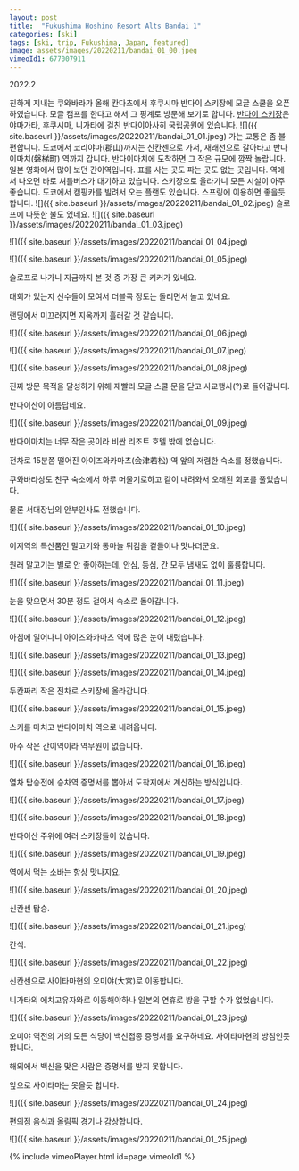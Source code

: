 ```yaml
---
layout: post
title:  "Fukushima Hoshino Resort Alts Bandai 1"
categories: [ski]
tags: [ski, trip, Fukushima, Japan, featured]
image: assets/images/20220211/bandai_01_00.jpeg
vimeoId1: 677007911
---
```


2022.2

친하게 지내는 쿠와바라가 올해 칸다츠에서 후쿠시마 반다이 스키장에 모글 스쿨을 오픈하였습니다.
모글 캠프를 한다고 해서 그 핑계로 방문해 보기로 합니다. 
[반다이 스키장][bandai1]은 야마가타, 후쿠시마, 니가타에 걸친 반다이아사히 국립공원에 있습니다.
![]({{ site.baseurl }}/assets/images/20220211/bandai_01_01.jpeg)
가는 교통은 좀 불편합니다.
도쿄에서 코리야마(郡山)까지는 신칸센으로 가서, 재래선으로 갈아타고 반다이마치(磐梯町) 역까지 갑니다.
반다이마치에 도착하면 그 작은 규모에 깜짝 놀랍니다. 
일본 영화에서 많이 보던 간이역입니다. 표를 사는 곳도 파는 곳도 없는 곳입니다.
역에서 나오면 바로 셔틀버스가 대기하고 있습니다.
스키장으로 올라가니 모든 시설이 아주 좋습니다.
도쿄에서 캠핑카를 빌려서 오는 플랜도 있습니다. 스프링에 이용하면 좋을듯 합니다.
![]({{ site.baseurl }}/assets/images/20220211/bandai_01_02.jpeg)
슬로프에 따뜻한 불도 있네요.
![]({{ site.baseurl }}/assets/images/20220211/bandai_01_03.jpeg)


![]({{ site.baseurl }}/assets/images/20220211/bandai_01_04.jpeg)


![]({{ site.baseurl }}/assets/images/20220211/bandai_01_05.jpeg)

슬로프로 나가니 지금까지 본 것 중 가장 큰 키커가 있네요.

대회가 있는지 선수들이 모여서 더블콕 정도는 돌리면서 놀고 있네요.

랜딩에서 미끄러지면 지옥까지 흘러갈 것 같습니다.

![]({{ site.baseurl }}/assets/images/20220211/bandai_01_06.jpeg)


![]({{ site.baseurl }}/assets/images/20220211/bandai_01_07.jpeg)


![]({{ site.baseurl }}/assets/images/20220211/bandai_01_08.jpeg)

진짜 방문 목적을 달성하기 위해 재빨리 모글 스쿨 문을 닫고 사교행사(?)로 들어갑니다.

반다이산이 아름답네요.

![]({{ site.baseurl }}/assets/images/20220211/bandai_01_09.jpeg)

반다이마치는 너무 작은 곳이라 비싼 리조트 호텔 밖에 없습니다.

전차로 15분쯤 떨어진 아이즈와카마츠(会津若松) 역 앞의 저렴한 숙소를 정했습니다.

쿠와바라상도 친구 숙소에서 하루 머물기로하고 같이 내려와서 오래된 회포를 풀었습니다.

물론 서대장님의 안부인사도 전했습니다.

![]({{ site.baseurl }}/assets/images/20220211/bandai_01_10.jpeg)

이지역의 특산품인 말고기와 통마늘 튀김을 곁들이나 맛나더군요.

원래 말고기는 별로 안 좋아하는데, 안심, 등심, 간 모두 냄새도 없이 훌륭합니다.

![]({{ site.baseurl }}/assets/images/20220211/bandai_01_11.jpeg)

눈을 맞으면서 30분 정도 걸어서 숙소로 돌아갑니다.

![]({{ site.baseurl }}/assets/images/20220211/bandai_01_12.jpeg)

아침에 일어나니 아이즈와카마츠 역에 많은 눈이 내렸습니다.

![]({{ site.baseurl }}/assets/images/20220211/bandai_01_13.jpeg)

![]({{ site.baseurl }}/assets/images/20220211/bandai_01_14.jpeg)

두칸짜리 작은 전차로 스키장에 올라갑니다.

![]({{ site.baseurl }}/assets/images/20220211/bandai_01_15.jpeg)

스키를 마치고 반다이마치 역으로 내려옵니다.

아주 작은 간이역이라 역무원이 없습니다.

![]({{ site.baseurl }}/assets/images/20220211/bandai_01_16.jpeg)

열차 탑승전에 승차역 증명서를 뽑아서 도착지에서 계산하는 방식입니다.

![]({{ site.baseurl }}/assets/images/20220211/bandai_01_17.jpeg)

![]({{ site.baseurl }}/assets/images/20220211/bandai_01_18.jpeg)

반다이산 주위에 여러 스키장들이 있습니다.

![]({{ site.baseurl }}/assets/images/20220211/bandai_01_19.jpeg)

역에서 먹는 소바는 항상 맛나지요.

![]({{ site.baseurl }}/assets/images/20220211/bandai_01_20.jpeg)

신칸센 탑승.

![]({{ site.baseurl }}/assets/images/20220211/bandai_01_21.jpeg)

간식.

![]({{ site.baseurl }}/assets/images/20220211/bandai_01_22.jpeg)

신칸센으로 사이타마현의 오미야(大宮)로 이동합니다.

니가타의 에치고유자와로 이동해야하나 일본의 연휴로 방을 구할 수가 없었습니다.

![]({{ site.baseurl }}/assets/images/20220211/bandai_01_23.jpeg)

오미야 역전의 거의 모든 식당이 백신접종 증명서를 요구하네요. 사이타마현의 방침인듯 합니다.

해외에서 백신을 맞은 사람은 증명서를 받지 못합니다.

앞으로 사이타마는 못올듯 합니다.

![]({{ site.baseurl }}/assets/images/20220211/bandai_01_24.jpeg)

편의점 음식과 올림픽 경기나 감상합니다.

![]({{ site.baseurl }}/assets/images/20220211/bandai_01_25.jpeg)

{% include vimeoPlayer.html id=page.vimeoId1 %}


[bandai1]: https://www.alts.co.jp
